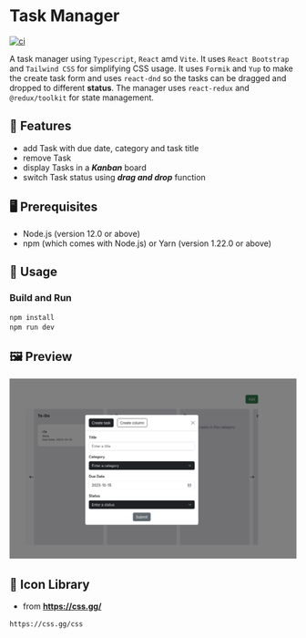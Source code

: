 # Task Manager
[![ci](https://github.com/ttiimmothy/task-manager/actions/workflows/ci.yml/badge.svg)](https://github.com/ttiimmothy/task-manager/actions/workflows/ci.yml)

A task manager using `Typescript`, `React` amd `Vite`. It uses `React Bootstrap` and `Tailwind CSS` for simplifying CSS usage. It uses `Formik` and `Yup` to make the create task form and uses `react-dnd` so the tasks can be dragged and dropped to different **status**. The manager uses `react-redux` and `@redux/toolkit` for state management.

## 🎯 Features

- add Task with due date, category and task title
- remove Task
- display Tasks in a ***Kanban*** board
- switch Task status using ***drag and drop*** function

## 🖥 Prerequisites

- Node.js (version 12.0 or above)
- npm (which comes with Node.js) or Yarn (version 1.22.0 or above)

## 🔧 Usage
### Build and Run

```TypeScript
npm install
npm run dev
```

## 🖼 Preview
![preview1](/public/preview1.png)

## :scroll: Icon Library

- from **<https://css.gg/>**

```HTML
https://css.gg/css
```